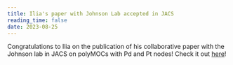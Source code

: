 ```yaml
---
title: Ilia's paper with Johnson Lab accepted in JACS
reading_time: false
date: 2023-08-25
---
```


Congratulations to Ilia on the publication of his collaborative paper with the Johnson lab in JACS on polyMOCs with Pd and Pt nodes! Check it out [here](https://doi.org/10.1021/jacs.3c06029)!

<!--more-->
